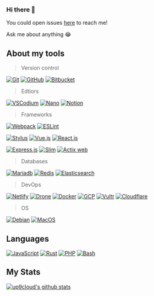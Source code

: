 ### Hi there 👋

<!-- TODO: [![Blog](https://img.shields.io/website?color=&up_message=&url=)](https://) -->

You could open issues [here](https://github.com/up9cloud/up9cloud/issues) to reach me!

Ask me about anything 😂

## About my tools

> Version control

[![Git](https://img.shields.io/badge/-Git-%23ffffff?logo=git)](https://git-scm.com)
[![GitHub](https://img.shields.io/badge/-GitHub-%23ffffff?logo=github&logoColor=%23181717)](https://github.com/up9cloud)
[![Bitbucket](https://img.shields.io/badge/-Bitbucket-%23ffffff?logo=Bitbucket&logoColor=%230052CC)](https://bitbucket.org)

> Edtiors

[![VSCodium](https://img.shields.io/badge/-VSCodium-%23ffffff?logo=&logoColor=%2396d768)](https://vscodium.com)
[![Nano](https://img.shields.io/badge/-Nano-%23ffffff?logo=Gnu&logoColor=%23832bf5)](https://www.nano-editor.org)
[![Notion](https://img.shields.io/badge/-Notion-%23ffffff?logo=Notion&logoColor=%23000000)](https://www.notion.so)

> Frameworks

[![Webpack](https://img.shields.io/badge/-Webpack-%23ffffff?logo=Webpack)](https://webpack.js.org)
[![ESLint](https://img.shields.io/badge/-ESLint-%23ffffff?logo=ESLint&logoColor=%234B32C3)](https://eslint.org)

[![Stylus](https://img.shields.io/badge/-Stylus-%23ffffff?logo=Stylus&logoColor=%23333333)](https://stylus-lang.com)
[![Vue.js](https://img.shields.io/badge/-Vue.js-%23ffffff?logo=Vue.js)](https://vuejs.org)
[![React.js](https://img.shields.io/badge/-React.js-%23ffffff?logo=React)](https://reactjs.org/)

[![Express.js](https://img.shields.io/badge/-Express.js-%23ffffff?logo=JavaScript&logoColor=%23F7DF1E)](https://expressjs.com)
[![Slim](https://img.shields.io/badge/-Slim-%23ffffff?logo=PHP&logoColor=%23777BB4)](https://www.slimframework.com)
[![Actix web](https://img.shields.io/badge/-Actix%20web-%23ffffff?logo=Rust&logoColor=%23686766)](https://actix.rs)

> Databases

[![Mariadb](https://img.shields.io/badge/-Mariadb-%23ffffff?logo=Mariadb&logoColor=%23003545)](https://mariadb.org/)
[![Redis](https://img.shields.io/badge/-Redis-%23ffffff?logo=Redis&logoColor=%23DC382D)](https://redis.io)
[![Elasticsearch](https://img.shields.io/badge/-Elasticsearch-%23ffffff?logo=Elasticsearch&logoColor=%23005571)](https://www.elastic.co)


> DevOps

[![Netlify](https://img.shields.io/badge/-Netlify-%23ffffff?logo=netlify&logoColor=00C7B7)](https://www.netlify.com)
[![Drone](https://img.shields.io/badge/-Drone%20CI-%23ffffff?logo=Drone&logoColor=%23212121)](https://www.drone.io)
[![Docker](https://img.shields.io/badge/-Docker-%23ffffff?logo=Docker&logoColor=%232496ED)](https://www.docker.com)
[![GCP](https://img.shields.io/badge/-GCP-%23ffffff?logo=Google%20Cloud&logoColor=%234285F4)](https://cloud.google.com)
[![Vultr](https://img.shields.io/badge/-Vultr-%23ffffff?logo=Vultr&logoColor=%23007BFC)](https://www.vultr.com)
[![Cloudflare](https://img.shields.io/badge/-Cloudflare-%23ffffff?logo=Cloudflare&logoColor=%23F38020)](https://www.cloudflare.com)

> OS

[![Debian](https://img.shields.io/badge/-Debian-%23ffffff?logo=Debian&logoColor=%23A81D33)](https://www.debian.org)
[![MacOS](https://img.shields.io/badge/-MacOS-%23ffffff?logo=apple&logoColor=%23999999)](https://www.apple.com/macbook-pro-13)

## Languages

[![JavaScript](https://img.shields.io/badge/-JavaScript-%23ffffff?logo=JavaScript&logoColor=%23F7DF1E)](https://developer.mozilla.org/en-US/docs/Web/JavaScript)
[![Rust](https://img.shields.io/badge/-Rust-%23ffffff?logo=Rust&logoColor=%23000000)](https://www.rust-lang.org)
[![PHP](https://img.shields.io/badge/-PHP-%23ffffff?logo=PHP&logoColor=%23777BB4)](https://www.php.net)
[![Bash](https://img.shields.io/badge/-Bash-%23ffffff?logo=gnu%20bash&logoColor=%234EAA25)](https://www.gnu.org/software/bash)
<!-- [![V](https://img.shields.io/badge/-V-%23ffffff?logo=v&logoColor=%235D87BF)](https://vlang.io) -->
<!-- [![Go](https://img.shields.io/badge/-Go-%23ffffff?logo=go&logoColor=%2300ADD8)](https://golang.org) -->

## My Stats

[![up9cloud's github stats](https://github-readme-stats.vercel.app/api?username=up9cloud&show_icons=true)](https://github.com/up9cloud)

<!-- TODO: ![visitors]() -->

